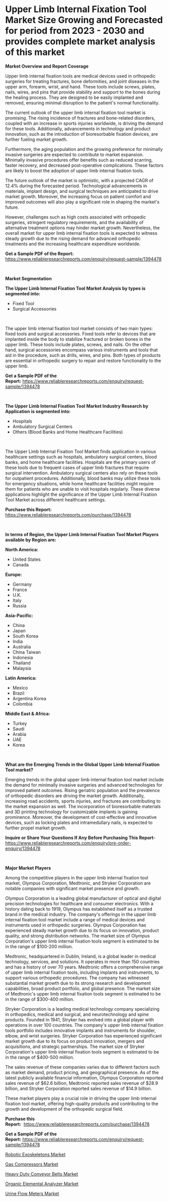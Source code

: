 <p><h1>Upper Limb Internal Fixation Tool Market Size Growing and Forecasted for period from 2023 - 2030 and provides complete market analysis of this market</h1></p><p><strong>Market Overview and Report Coverage</strong></p>
<p><p>Upper limb internal fixation tools are medical devices used in orthopedic surgeries for treating fractures, bone deformities, and joint diseases in the upper arm, forearm, wrist, and hand. These tools include screws, plates, nails, wires, and pins that provide stability and support to the bones during the healing process. They are designed to be easily implanted and removed, ensuring minimal disruption to the patient's normal functionality.</p><p>The current outlook of the upper limb internal fixation tool market is promising. The rising incidence of fractures and bone-related disorders, coupled with an increase in sports injuries worldwide, is driving the demand for these tools. Additionally, advancements in technology and product innovation, such as the introduction of bioresorbable fixation devices, are further fueling market growth.</p><p>Furthermore, the aging population and the growing preference for minimally invasive surgeries are expected to contribute to market expansion. Minimally invasive procedures offer benefits such as reduced scarring, faster recovery, and decreased post-operative complications. These factors are likely to boost the adoption of upper limb internal fixation tools.</p><p>The future outlook of the market is optimistic, with a projected CAGR of 12.4% during the forecasted period. Technological advancements in materials, implant design, and surgical techniques are anticipated to drive market growth. Moreover, the increasing focus on patient comfort and improved outcomes will also play a significant role in shaping the market's future.</p><p>However, challenges such as high costs associated with orthopedic surgeries, stringent regulatory requirements, and the availability of alternative treatment options may hinder market growth. Nevertheless, the overall market for upper limb internal fixation tools is expected to witness steady growth due to the rising demand for advanced orthopedic treatments and the increasing healthcare expenditure worldwide.</p></p>
<p><strong>Get a Sample PDF of the Report:</strong> <a href="https://www.reliableresearchreports.com/enquiry/request-sample/1394478">https://www.reliableresearchreports.com/enquiry/request-sample/1394478</a></p>
<p>&nbsp;</p>
<p><strong>Market Segmentation</strong></p>
<p><strong>The Upper Limb Internal Fixation Tool Market Analysis by types is segmented into:</strong></p>
<p><ul><li>Fixed Tool</li><li>Surgical Accessories</li></ul></p>
<p>&nbsp;</p>
<p><p>The upper limb internal fixation tool market consists of two main types: fixed tools and surgical accessories. Fixed tools refer to devices that are implanted inside the body to stabilize fractured or broken bones in the upper limb. These tools include plates, screws, and nails. On the other hand, surgical accessories encompass various instruments and tools that aid in the procedure, such as drills, wires, and pins. Both types of products are essential in orthopedic surgery to repair and restore functionality to the upper limb.</p></p>
<p><strong>Get a Sample PDF of the Report:</strong>&nbsp;<a href="https://www.reliableresearchreports.com/enquiry/request-sample/1394478">https://www.reliableresearchreports.com/enquiry/request-sample/1394478</a></p>
<p>&nbsp;</p>
<p><strong>The Upper Limb Internal Fixation Tool Market Industry Research by Application is segmented into:</strong></p>
<p><ul><li>Hospitals</li><li>Ambulatory Surgical Centers</li><li>Others (Blood Banks and Home Healthcare Facilities)</li></ul></p>
<p>&nbsp;</p>
<p><p>The Upper Limb Internal Fixation Tool Market finds application in various healthcare settings such as hospitals, ambulatory surgical centers, blood banks, and home healthcare facilities. Hospitals are the primary users of these tools due to frequent cases of upper limb fractures that require surgical intervention. Ambulatory surgical centers also rely on these tools for outpatient procedures. Additionally, blood banks may utilize these tools for emergency situations, while home healthcare facilities might require them for patients who are unable to visit hospitals regularly. These diverse applications highlight the significance of the Upper Limb Internal Fixation Tool Market across different healthcare settings.</p></p>
<p><strong>Purchase this Report:</strong>&nbsp; <a href="https://www.reliableresearchreports.com/purchase/1394478">https://www.reliableresearchreports.com/purchase/1394478</a></p>
<p>&nbsp;</p>
<p><strong>In terms of Region, the Upper Limb Internal Fixation Tool Market Players available by Region are:</strong></p>
<p>
    <p> <strong> North America: </strong>
        <ul>
            <li>United States</li>
            <li>Canada</li>
        </ul>
        </p> 
    <p> <strong> Europe: </strong>
        <ul>
            <li>Germany</li>
            <li>France</li>
            <li>U.K.</li>
            <li>Italy</li>
            <li>Russia</li>
        </ul>
        </p> 
    <p> <strong> Asia-Pacific: </strong>
        <ul>
            <li>China</li>
            <li>Japan</li>
            <li>South Korea</li>
            <li>India</li>
            <li>Australia</li>
            <li>China Taiwan</li>
            <li>Indonesia</li>
            <li>Thailand</li>
            <li>Malaysia</li>
        </ul>
        </p> 
    <p> <strong> Latin America: </strong>
        <ul>
            <li>Mexico</li>
            <li>Brazil</li>
            <li>Argentina Korea</li>
            <li>Colombia</li>
        </ul>
        </p> 
    <p> <strong> Middle East & Africa: </strong>
        <ul>
            <li>Turkey</li>
            <li>Saudi</li>
            <li>Arabia</li>
            <li>UAE</li>
            <li>Korea</li>
        </ul>
    </p>
    </p>
<p>&nbsp;</p>
<p><strong>What are the Emerging Trends in the Global Upper Limb Internal Fixation Tool market?</strong></p>
<p><p>Emerging trends in the global upper limb internal fixation tool market include the demand for minimally invasive surgeries and advanced technologies for improved patient outcomes. Rising geriatric population and the prevalence of orthopedic disorders are driving the market growth. Additionally, increasing road accidents, sports injuries, and fractures are contributing to the market expansion as well. The incorporation of bioresorbable materials and 3D printing technology for customizable implants is gaining prominence. Moreover, the development of cost-effective and innovative devices, such as locking plates and intramedullary nails, is expected to further propel market growth.</p></p>
<p><strong>Inquire or Share Your Questions If Any Before Purchasing This Report</strong>- <a href="https://www.reliableresearchreports.com/enquiry/pre-order-enquiry/1394478">https://www.reliableresearchreports.com/enquiry/pre-order-enquiry/1394478</a></p>
<p>&nbsp;</p>
<p><strong>Major Market Players</strong></p>
<p><p>Among the competitive players in the upper limb internal fixation tool market, Olympus Corporation, Medtronic, and Stryker Corporation are notable companies with significant market presence and growth.</p><p>Olympus Corporation is a leading global manufacturer of optical and digital precision technologies for healthcare and consumer electronics. With a history dating back to 1919, Olympus has established itself as a trusted brand in the medical industry. The company's offerings in the upper limb internal fixation tool market include a range of medical devices and instruments used in orthopedic surgeries. Olympus Corporation has experienced steady market growth due to its focus on innovation, product quality, and strong distribution networks. The market size of Olympus Corporation's upper limb internal fixation tools segment is estimated to be in the range of $100-200 million.</p><p>Medtronic, headquartered in Dublin, Ireland, is a global leader in medical technology, services, and solutions. It operates in more than 150 countries and has a history of over 70 years. Medtronic offers a comprehensive range of upper limb internal fixation tools, including implants and instruments, to support various orthopedic procedures. The company has witnessed substantial market growth due to its strong research and development capabilities, broad product portfolio, and global presence. The market size of Medtronic's upper limb internal fixation tools segment is estimated to be in the range of $300-400 million.</p><p>Stryker Corporation is a leading medical technology company specializing in orthopedics, medical and surgical, and neurotechnology and spine products. Founded in 1941, Stryker has evolved into a global player with operations in over 100 countries. The company's upper limb internal fixation tools portfolio includes innovative implants and instruments for shoulder, elbow, and wrist surgeries. Stryker Corporation has experienced significant market growth due to its focus on product innovation, mergers and acquisitions, and strategic partnerships. The market size of Stryker Corporation's upper limb internal fixation tools segment is estimated to be in the range of $400-500 million.</p><p>The sales revenue of these companies varies due to different factors such as market demand, product pricing, and geographical presence. As of the latest publicly available financial information, Olympus Corporation reported sales revenue of $62.6 billion, Medtronic reported sales revenue of $28.9 billion, and Stryker Corporation reported sales revenue of $14.9 billion.</p><p>These market players play a crucial role in driving the upper limb internal fixation tool market, offering high-quality products and contributing to the growth and development of the orthopedic surgical field.</p></p>
<p><strong>Purchase this Report:</strong>&nbsp;&nbsp;<a href="https://www.reliableresearchreports.com/purchase/1394478">https://www.reliableresearchreports.com/purchase/1394478</a></p>
<p></p>
<p><strong>Get a Sample PDF of the Report:</strong>&nbsp;<a href="https://www.reliableresearchreports.com/enquiry/request-sample/1394478">https://www.reliableresearchreports.com/enquiry/request-sample/1394478</a></p>
<p><p><a href="https://medium.com/@weave.begin.honor/robotic-exoskeletons-market-size-cagr-trends-2024-2030-3c88495328a3">Robotic Exoskeletons Market</a></p><p><a href="https://www.linkedin.com/pulse/decoding-gas-compressors-market-deep-dive-latest-trends-cw2qf/">Gas Compressors Market</a></p><p><a href="https://www.linkedin.com/pulse/heavy-duty-conveyor-belts-market-size-share-amp-trends-kheuf/">Heavy Duty Conveyor Belts Market</a></p><p><a href="https://www.linkedin.com/pulse/decoding-organic-elemental-analyzer-market-deep-dive-nyl7f/">Organic Elemental Analyzer Market</a></p><p><a href="https://medium.com/@once.sort.get/urine-flow-meters-market-size-cagr-trends-2024-2030-0372f4a68292">Urine Flow Meters Market</a></p></p>